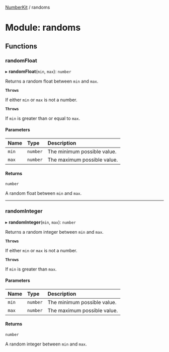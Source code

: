 [NumberKit](../README.md) / randoms

# Module: randoms

## Functions

### randomFloat

▸ **randomFloat**(`min`, `max`): `number`

Returns a random float between `min` and `max`.

**`Throws`**

If either `min` or `max` is not a number.

**`Throws`**

If `min` is greater than or equal to `max`.

#### Parameters

| Name | Type | Description |
| :------ | :------ | :------ |
| `min` | `number` | The minimum possible value. |
| `max` | `number` | The maximum possible value. |

#### Returns

`number`

A random float between `min` and `max`.

___

### randomInteger

▸ **randomInteger**(`min`, `max`): `number`

Returns a random integer between `min` and `max`.

**`Throws`**

If either `min` or `max` is not a number.

**`Throws`**

If `min` is greater than `max`.

#### Parameters

| Name | Type | Description |
| :------ | :------ | :------ |
| `min` | `number` | The minimum possible value. |
| `max` | `number` | The maximum possible value. |

#### Returns

`number`

A random integer between `min` and `max`.
